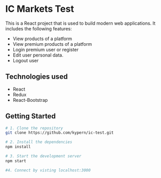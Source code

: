 # IC Markets Test

This is a React project that is used to build modern web applications. It includes the following features:

- View products of a platform
- View premium products of a platform
- Login premium user or register
- Edit user personal data.
- Logout user

## Technologies used
- React
- Redux
- React-Bootstrap

## Getting Started

```bash
# 1. Clone the repository
git clone https://github.com/kypern/ic-test.git

# 2. Install the dependencies
npm install

# 3. Start the development server
npm start

#4. Connect by visting localhost:3000
